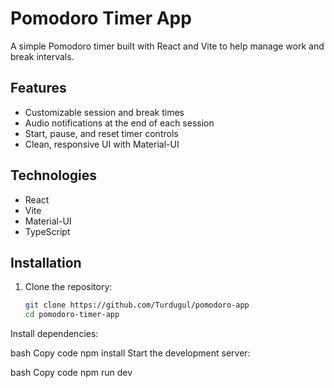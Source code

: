 # Pomodoro Timer App

A simple Pomodoro timer built with React and Vite to help manage work and break intervals.

## Features

- Customizable session and break times
- Audio notifications at the end of each session
- Start, pause, and reset timer controls
- Clean, responsive UI with Material-UI

## Technologies

- React
- Vite
- Material-UI
- TypeScript

## Installation

1. Clone the repository:
   ```bash
   git clone https://github.com/Turdugul/pomodoro-app
   cd pomodoro-timer-app


Install dependencies:

bash
Copy code
npm install
Start the development server:

bash
Copy code
npm run dev

